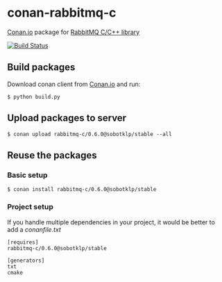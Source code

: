 # conan-rabbitmq-c

[Conan.io](https://conan.io) package for [RabbitMQ C/C++ library](https://github.com/alanxz/rabbitmq-c)

[![Build Status](https://travis-ci.org/sobotklp/conan-rabbitmq-c.svg?branch=master)](https://travis-ci.org/sobotklp/conan-rabbitmq-c)

## Build packages

Download conan client from [Conan.io](https://conan.io) and run:

    $ python build.py

## Upload packages to server

    $ conan upload rabbitmq-c/0.6.0@sobotklp/stable --all

## Reuse the packages

### Basic setup

    $ conan install rabbitmq-c/0.6.0@sobotklp/stable

### Project setup

If you handle multiple dependencies in your project, it would be better to add a *conanfile.txt*

    [requires]
    rabbitmq-c/0.6.0@sobotklp/stable

    [generators]
    txt
    cmake


